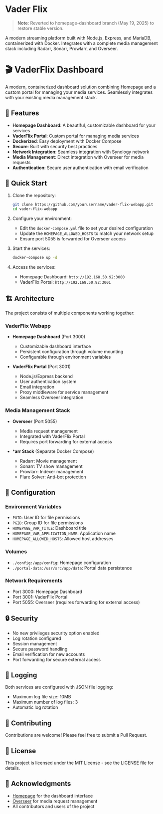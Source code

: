 # Vader Flix

> **Note**: Reverted to homepage-dashboard branch (May 19, 2025) to restore stable version.

A modern streaming platform built with Node.js, Express, and MariaDB, containerized with Docker. Integrates with a complete media management stack including Radarr, Sonarr, Prowlarr, and Overseer.

# 🎬 VaderFlix Dashboard

A modern, containerized dashboard solution combining Homepage and a custom portal for managing your media services. Seamlessly integrates with your existing media management stack.

## 🌟 Features

- **Homepage Dashboard**: A beautiful, customizable dashboard for your services
- **VaderFlix Portal**: Custom portal for managing media services
- **Dockerized**: Easy deployment with Docker Compose
- **Secure**: Built with security best practices
- **Network Integration**: Seamless integration with Synology network
- **Media Management**: Direct integration with Overseer for media requests
- **Authentication**: Secure user authentication with email verification

## 🚀 Quick Start

1. Clone the repository:
   ```bash
   git clone https://github.com/yourusername/vader-flix-webapp.git
   cd vader-flix-webapp
   ```

2. Configure your environment:
   - Edit the `docker-compose.yml` file to set your desired configuration
   - Update the `HOMEPAGE_ALLOWED_HOSTS` to match your network setup
   - Ensure port 5055 is forwarded for Overseer access

3. Start the services:
   ```bash
   docker-compose up -d
   ```

4. Access the services:
   - Homepage Dashboard: `http://192.168.50.92:3000`
   - VaderFlix Portal: `http://192.168.50.92:3001`

## 🏗️ Architecture

The project consists of multiple components working together:

### VaderFlix Webapp
- **Homepage Dashboard** (Port 3000)
  - Customizable dashboard interface
  - Persistent configuration through volume mounting
  - Configurable through environment variables

- **VaderFlix Portal** (Port 3001)
  - Node.js/Express backend
  - User authentication system
  - Email integration
  - Proxy middleware for service management
  - Seamless Overseer integration

### Media Management Stack
- **Overseer** (Port 5055)
  - Media request management
  - Integrated with VaderFlix Portal
  - Requires port forwarding for external access

- ***arr Stack** (Separate Docker Compose)
  - Radarr: Movie management
  - Sonarr: TV show management
  - Prowlarr: Indexer management
  - Flare Solver: Anti-bot protection

## 🔧 Configuration

### Environment Variables
- `PUID`: User ID for file permissions
- `PGID`: Group ID for file permissions
- `HOMEPAGE_VAR_TITLE`: Dashboard title
- `HOMEPAGE_VAR_APPLICATION_NAME`: Application name
- `HOMEPAGE_ALLOWED_HOSTS`: Allowed host addresses

### Volumes
- `./config:/app/config`: Homepage configuration
- `./portal-data:/usr/src/app/data`: Portal data persistence

### Network Requirements
- Port 3000: Homepage Dashboard
- Port 3001: VaderFlix Portal
- Port 5055: Overseer (requires forwarding for external access)

## 🔒 Security

- No new privileges security option enabled
- Log rotation configured
- Session management
- Secure password handling
- Email verification for new accounts
- Port forwarding for secure external access

## 📝 Logging

Both services are configured with JSON file logging:
- Maximum log file size: 10MB
- Maximum number of log files: 3
- Automatic log rotation

## 🤝 Contributing

Contributions are welcome! Please feel free to submit a Pull Request.

## 📄 License

This project is licensed under the MIT License - see the LICENSE file for details.

## 🙏 Acknowledgments

- [Homepage](https://github.com/gethomepage/homepage) for the dashboard interface
- [Overseer](https://overseerr.dev/) for media request management
- All contributors and users of the project
